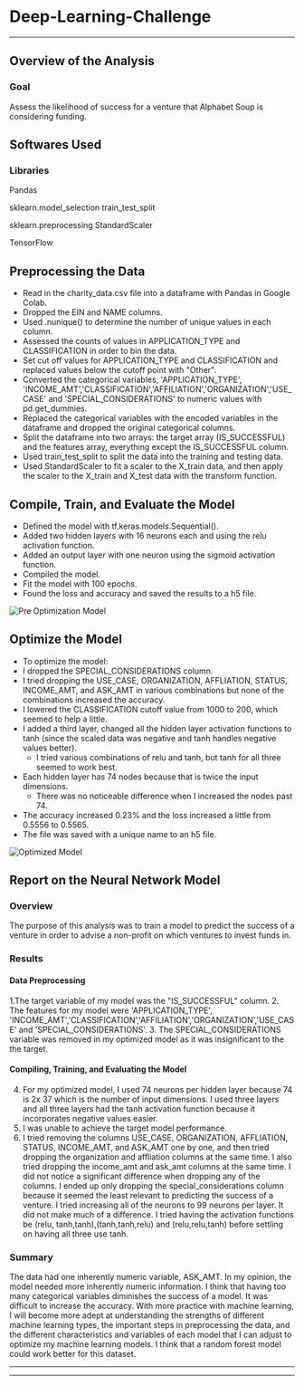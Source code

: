 # Deep-Learning-Challenge
------------
## Overview of the Analysis
### Goal
Assess the likelihood of success for a venture that Alphabet Soup is considering funding.

## Softwares Used
### Libraries
Pandas

sklearn.model_selection
    train_test_split
    
sklearn.preprocessing
    StandardScaler
    
TensorFlow

## Preprocessing the Data
-  Read in the charity_data.csv file into a dataframe with Pandas in Google Colab.
-  Dropped the EIN and NAME columns.
-  Used .nunique() to determine the number of unique values in each column.
-  Assessed the counts of values in APPLICATION_TYPE and CLASSIFICATION in order to bin the data.
-  Set cut off values for APPLICATION_TYPE and CLASSIFICATION and replaced values below the cutoff point with "Other".
-  Converted the categorical variables, 'APPLICATION_TYPE', 'INCOME_AMT','CLASSIFICATION','AFFILIATION','ORGANIZATION','USE_CASE' and 'SPECIAL_CONSIDERATIONS' to numeric values with pd.get_dummies.
-  Replaced the categorical variables with the encoded variables in the dataframe and dropped the original categorical columns.
-  Split the dataframe into two arrays: the target array (IS_SUCCESSFUL) and the features array, everything except the IS_SUCCESSFUL column.
-  Used train_test_split to split the data into the training and testing data.
-  Used StandardScaler to fit a scaler to the X_train data, and then apply the scaler to the X_train and X_test data with the transform function.

##  Compile, Train, and Evaluate the Model
-   Defined the model with tf.keras.models.Sequential().
-   Added two hidden layers with 16 neurons each and using the relu activation function.
-   Added an output layer with one neuron using the sigmoid activation function.
-   Compiled the model.
-   Fit the model with 100 epochs.
-   Found the loss and accuracy and saved the results to a h5 file.

  ![Pre Optimization Model](https://github.com/SamanthaMcKay/Deep-Learning-Challenge/assets/132176159/6fda3510-ee87-4140-98b9-ced6cca07658)
  
## Optimize the Model
-   To optimize the model:
  - I dropped the SPECIAL_CONSIDERATIONS column.
  - I tried dropping the USE_CASE, ORGANIZATION, AFFLIATION, STATUS, INCOME_AMT, and ASK_AMT
    in various combinations but none of the combinations increased the accuracy.
  - I lowered the CLASSIFICATION cutoff value from 1000 to 200, which seemed to help a             little.
  - I added a third layer, changed all the hidden layer activation functions to tanh (since the
    scaled data was negative and tanh handles negative values better).
    - I tried various combinations of relu and tanh, but tanh for all three seemed to work best.
  - Each hidden layer has 74 nodes because that is twice the input dimensions.
    - There was no noticeable difference when I increased the nodes past 74.
  - The accuracy increased 0.23% and the loss increased a little from 0.5556 to 0.5565.
  - The file was saved with a unique name to an h5 file.

![Optimized Model](https://github.com/SamanthaMcKay/Deep-Learning-Challenge/assets/132176159/f52ce01e-fb81-40ac-81e6-0ae29b9392cc)

## Report on the Neural Network Model
### Overview
The purpose of this analysis was to train a model to predict the success of a venture in order to advise a non-profit on which ventures to invest funds in.

### Results
#### Data Preprocessing
1.The target variable of my model was the "IS_SUCCESSFUL" column.
2. The features for my model were 'APPLICATION_TYPE',
'INCOME_AMT','CLASSIFICATION','AFFILIATION','ORGANIZATION','USE_CASE' and 'SPECIAL_CONSIDERATIONS'.
3. The SPECIAL_CONSIDERATIONS variable was removed in my optimized model as it was insignificant to the the target.

#### Compiling, Training, and Evaluating the Model
4. For my optimized model, I used 74 neurons per hidden layer because 74 is 2x 37 which is the number of input dimensions. I used three layers and all three layers had the tanh activation function because it incorporates negative values easier.
5. I was unable to achieve the target model performance.
6. I tried removing the columns USE_CASE, ORGANIZATION, AFFLIATION, STATUS, INCOME_AMT, and ASK_AMT one by one, and then tried dropping the organization and affliation columns at the same time. I also tried dropping the income_amt and ask_amt columns at the same time. I did not notice a significant difference when dropping any of the columns. I ended up only dropping the special_considerations column because it seemed the least relevant to predicting the success of a venture. I tried increasing all of the neurons to 99 neurons per layer. It did not make much of a difference. I tried having the activation functions be (relu, tanh,tanh),(tanh,tanh,relu) and (relu,relu,tanh) before settling on having all three use tanh.

### Summary
The data had one inherently numeric variable, ASK_AMT. In my opinion, the model needed more inherently numeric information. I think that having too many categorical variables diminishes the success of a model. It was difficult to increase the accuracy. With more practice with machine learning, I will become more adept at understanding the strengths of different machine learning types, the important steps in preprocessing the data, and the different characteristics and variables of each model that I can adjust to optimize my machine learning models. I think that a random forest model could work better for this dataset.


------------
------------

